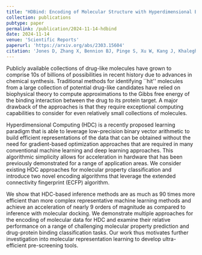 ```yaml
---
title: "HDBind: Encoding of Molecular Structure with Hyperdimensional Binary Representations"
collection: publications
pubtype: paper
permalink: /publication/2024-11-14-hdbind
date: 2024-11-14
venue: 'Scientific Reports'
paperurl: 'https://arxiv.org/abs/2303.15604'
citation: 'Jones D, Zhang X, Bennion BJ, Pinge S, Xu W, Kang J, Khaleghi B, <b>Moshiri N</b>, Allen JE, Rosing T (2024). "HDBind: Encoding of Molecular Structure with Hyperdimensional Binary Representations." <i>Scientific Reports</i>. In Press. <a href="https://arxiv.org/abs/2303.15604" target="_blank">Preprint <i>arXiv</i>:2303.15604</a>'
---
```

Publicly available collections of drug-like molecules have grown to comprise 10s of billions of possibilities in recent history due to advances in chemical synthesis. Traditional methods for identifying ``hit'' molecules from a large collection of potential drug-like candidates have relied on biophysical theory to compute approximations to the Gibbs free energy of the binding interaction between the drug to its protein target. A major drawback of the approaches is that they require exceptional computing capabilities to consider for even relatively small collections of molecules.

Hyperdimensional Computing (HDC) is a recently proposed learning paradigm that is able to leverage low-precision binary vector arithmetic to build efficient representations of the data that can be obtained without the need for gradient-based optimization approaches that are required in many conventional machine learning and deep learning approaches. This algorithmic simplicity allows for acceleration in hardware that has been previously demonstrated for a range of application areas. We consider existing HDC approaches for molecular property classification and introduce two novel encoding algorithms that leverage the extended connectivity fingerprint (ECFP) algorithm.

We show that HDC-based inference methods are as much as 90 times more efficient than more complex representative machine learning methods and achieve an acceleration of nearly 9 orders of magnitude as compared to inference with molecular docking. We demonstrate multiple approaches for the encoding of molecular data for HDC and examine their relative performance on a range of challenging molecular property prediction and drug-protein binding classification tasks. Our work thus motivates further investigation into molecular representation learning to develop ultra-efficient pre-screening tools.
